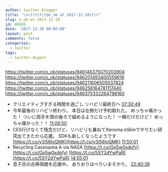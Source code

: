 ```yaml
---
author: twitter-blogger
title: "\n\t\t\t\t@o_ob at 2017-12-28\t\t"
slug: o_ob-at-2017-12-28
id: 40945
date: '2017-12-28 00:05:00'
layout: post
comments: false
categories:
  - twitter
tags:
  - twitter-digest
---
```


https://twitter.com/o_ob/statuses/946146375070203904 https://twitter.com/o_ob/statuses/946201493400559616 https://twitter.com/o_ob/statuses/946211606505037824 https://twitter.com/o_ob/statuses/946258164781117440 https://twitter.com/o_ob/statuses/946375332264796160  

*   クリエイティブすぎる時間を過ごし リハビリ最終日へ [07:30:49](https://twitter.com/o_ob/statuses/946146375070203904)
*   今年最後のリハビリ終わり。 本日は左側だけ予約取れた。 めっちゃ痛かった！ ついに両手を頭の後ろで組めるようになった！ 一瞬だけだけど！ めっちゃ痛かった！！ [11:09:50](https://twitter.com/o_ob/statuses/946201493400559616)
*   CES行けなくて残念だけど、リハビリも兼ねてXenoma eSkinでやりたい研究出てきたから応援。 SDKも新しくなったようです [https://t.co/y3i56IoQMK](https://t.co/y3i56IoQMK) [11:50:01](https://twitter.com/o_ob/statuses/946211606505037824)
*   Recycling Cassiopeia A via NASA [https://t.co/Gp5w0xdpfy](https://t.co/Gp5w0xdpfy) [https://t.co/5SY2dYwPaR](https://t.co/5SY2dYwPaR) [14:55:01](https://twitter.com/o_ob/statuses/946258164781117440)
*   息子氏の古典宿題を応援中。 ありおりはべりいまそかり。 [22:40:36](https://twitter.com/o_ob/statuses/946375332264796160)